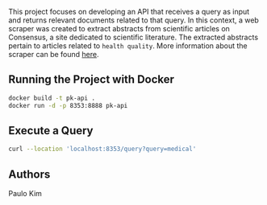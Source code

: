 This project focuses on developing an API that receives a query as input and returns relevant documents related to that query. In this context, a web scraper was created to extract abstracts from scientific articles on Consensus, a site dedicated to scientific literature. The extracted abstracts pertain to articles related to `health quality`. More information about the scraper can be found [here](scripts/consensus_scrapper.ipynb).

## Running the Project with Docker

```bash
docker build -t pk-api .
docker run -d -p 8353:8888 pk-api
```

## Execute a Query
```bash
curl --location 'localhost:8353/query?query=medical'
```

## Authors

Paulo Kim
